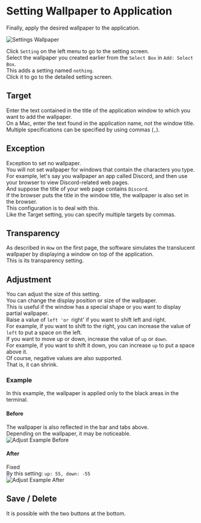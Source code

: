 # Setting Wallpaper to Application
Finally, apply the desired wallpaper to the application.  

![Settings Wallpaper](https://user-images.githubusercontent.com/45121209/161428752-5eb0fa40-5b3e-4990-9439-ef934bc93522.png)  

Click `Setting` on the left menu to go to the setting screen.  
Select the wallpaper you created earlier from the `Select Box` in `Add: Select Box`.  
This adds a setting named `nothing`.  
Click it to go to the detailed setting screen.  

## Target
Enter the text contained in the title of the application window to which you want to add the wallpaper.  
On a Mac, enter the text found in the application name, not the window title.  
Multiple specifications can be specified by using commas (`,`).

## Exception
Exception to set no wallpaper.  
You will not set wallpaper for windows that contain the characters you type.  
For example, let's say you wallpaper an app called Discord, and then use your browser to view Discord-related web pages.  
And suppose the title of your web page contains `Discord`.  
If the browser puts the title in the window title, the wallpaper is also set in the browser.  
This configuration is to deal with this.  
Like the Target setting, you can specify multiple targets by commas.

## Transparency
As described in `How` on the first page, the software simulates the translucent wallpaper by displaying a window on top of the application.  
This is its transparency setting.

## Adjustment
You can adjust the size of this setting.  
You can change the display position or size of the wallpaper.  
This is useful if the window has a special shape or you want to display partial wallpaper.  
Raise a value of `left 'or `right' if you want to shift left and right.  
For example, if you want to shift to the right, you can increase the value of `left` to put a space on the left.  
If you want to move up or down, increase the value of `up` or `down`.  
For example, if you want to shift it down, you can increase `up` to put a space above it.  
Of course, negative values are also supported.  
That is, it can shrink.
### Example
In this example, the wallpaper is applied only to the black areas in the terminal.
#### Before
The wallpaper is also reflected in the bar and tabs above.  
Depending on the wallpaper, it may be noticeable.  
![Adjust Example Before](https://user-images.githubusercontent.com/45121209/161429973-8268849b-da4f-4224-9419-d4588f6beaa0.png)
#### After
Fixed  
By this setting: `up: 55, down: -55`  
![Adjust Example After](https://user-images.githubusercontent.com/45121209/161429970-cbe20f05-194d-49f7-a9eb-86875b57d662.png)

## Save / Delete
It is possible with the two buttons at the bottom.